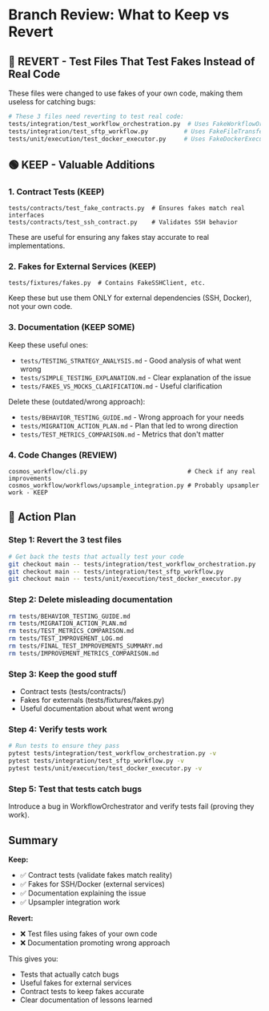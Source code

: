 # Branch Review: What to Keep vs Revert

## 🔴 REVERT - Test Files That Test Fakes Instead of Real Code
These files were changed to use fakes of your own code, making them useless for catching bugs:

```bash
# These 3 files need reverting to test real code:
tests/integration/test_workflow_orchestration.py  # Uses FakeWorkflowOrchestrator
tests/integration/test_sftp_workflow.py          # Uses FakeFileTransferService  
tests/unit/execution/test_docker_executor.py     # Uses FakeDockerExecutor
```

## 🟢 KEEP - Valuable Additions

### 1. Contract Tests (KEEP)
```
tests/contracts/test_fake_contracts.py  # Ensures fakes match real interfaces
tests/contracts/test_ssh_contract.py    # Validates SSH behavior
```
These are useful for ensuring any fakes stay accurate to real implementations.

### 2. Fakes for External Services (KEEP)
```
tests/fixtures/fakes.py  # Contains FakeSSHClient, etc.
```
Keep these but use them ONLY for external dependencies (SSH, Docker), not your own code.

### 3. Documentation (KEEP SOME)
Keep these useful ones:
- `tests/TESTING_STRATEGY_ANALYSIS.md` - Good analysis of what went wrong
- `tests/SIMPLE_TESTING_EXPLANATION.md` - Clear explanation of the issue
- `tests/FAKES_VS_MOCKS_CLARIFICATION.md` - Useful clarification

Delete these (outdated/wrong approach):
- `tests/BEHAVIOR_TESTING_GUIDE.md` - Wrong approach for your needs
- `tests/MIGRATION_ACTION_PLAN.md` - Plan that led to wrong direction
- `tests/TEST_METRICS_COMPARISON.md` - Metrics that don't matter

### 4. Code Changes (REVIEW)
```
cosmos_workflow/cli.py                            # Check if any real improvements
cosmos_workflow/workflows/upsample_integration.py # Probably upsampler work - KEEP
```

## 🔧 Action Plan

### Step 1: Revert the 3 test files
```bash
# Get back the tests that actually test your code
git checkout main -- tests/integration/test_workflow_orchestration.py
git checkout main -- tests/integration/test_sftp_workflow.py
git checkout main -- tests/unit/execution/test_docker_executor.py
```

### Step 2: Delete misleading documentation
```bash
rm tests/BEHAVIOR_TESTING_GUIDE.md
rm tests/MIGRATION_ACTION_PLAN.md
rm tests/TEST_METRICS_COMPARISON.md
rm tests/TEST_IMPROVEMENT_LOG.md
rm tests/FINAL_TEST_IMPROVEMENTS_SUMMARY.md
rm tests/IMPROVEMENT_METRICS_COMPARISON.md
```

### Step 3: Keep the good stuff
- Contract tests (tests/contracts/)
- Fakes for externals (tests/fixtures/fakes.py)
- Useful documentation about what went wrong

### Step 4: Verify tests work
```bash
# Run tests to ensure they pass
pytest tests/integration/test_workflow_orchestration.py -v
pytest tests/integration/test_sftp_workflow.py -v  
pytest tests/unit/execution/test_docker_executor.py -v
```

### Step 5: Test that tests catch bugs
Introduce a bug in WorkflowOrchestrator and verify tests fail (proving they work).

## Summary

**Keep:**
- ✅ Contract tests (validate fakes match reality)
- ✅ Fakes for SSH/Docker (external services)
- ✅ Documentation explaining the issue
- ✅ Upsampler integration work

**Revert:**
- ❌ Test files using fakes of your own code
- ❌ Documentation promoting wrong approach

This gives you:
- Tests that actually catch bugs
- Useful fakes for external services
- Contract tests to keep fakes accurate
- Clear documentation of lessons learned